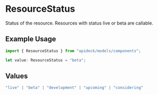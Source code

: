 # ResourceStatus

Status of the resource. Resources with status live or beta are callable.

## Example Usage

```typescript
import { ResourceStatus } from "apideck/models/components";

let value: ResourceStatus = "beta";
```

## Values

```typescript
"live" | "beta" | "development" | "upcoming" | "considering"
```